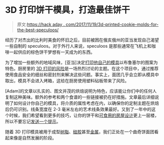 # 3D 打印饼干模具，打造最佳饼干

> 原文:[https://hack aday . com/2017/11/19/3d-printed-cookie-molds-for-the-best-speculoos/](https://hackaday.com/2017/11/19/3d-printed-cookie-molds-for-the-best-speculoos/)

经历了对杰出的比利时美食的怀旧之后，目前被困在俄亥俄州的亚当发现自己渴望一些自制的 speculoos。对于外行人来说，speculoos 是那些通常在飞机上和咖啡一起供应的棕色饼干梦想有一天成为的东西。

为了增加一些额外的地域风味，[亚当]决定[打印他自己的模具](http://makefastworkshop.com/hacks/?p=20171116)以布鲁塞尔的图案为特色。厨房里的 [3D 打印的风险](https://hackaday.com/2017/10/17/3d-prints-and-food/)是一场热烈讨论的主题。在这个项目中，通过推荐使用食品安全的细丝和密封剂来解决这些问题。事实上，面团几乎会立即从模具中取出，模具不会进入烤箱，这给在厨房使用塑料砧板带来了风险。

[Adam]的文章以扎实的、图文并茂的烘焙说明为特色，应该能让你们中的任何人复制这种美味。额外的参考和两个食谱的一些链接被扔在好措施。文章最后详细说明了如何设计你自己的模具，将介质的属性考虑在内，以确保你的定制主题在烘焙后仍可识别。线条宽度在 2-3 毫米左右的艺术线条效果最好。又到了一年中的这个时候，我们希望看到更多的技巧，让你的饼干和[可食用的房屋设计](https://hackaday.com/2012/12/07/design-a-gingerbread-house-in-cad-then-cut-pieces-with-a-laser/)更上一层楼，所以不要忘记[发送一个提示](mailto:tips@hackaday.com)。

随着 3D 打印模具被用于成型[树脂](https://hackaday.com/2014/03/16/mrrf-3d-printed-resin-molds/)、[硅胶](https://hackaday.com/2016/09/23/building-pneumatic-actuators-with-3d-printed-molds/)甚至[金属](https://hackaday.com/2017/08/27/casting-metal-directly-into-3d-printed-molds/)，我们正处在一个曲奇饼面团看起来像是自然发展的阶段。